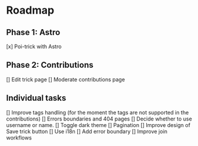 # Roadmap

## Phase 1: Astro

[x] Poi-trick with Astro

## Phase 2: Contributions

[] Edit trick page
[] Moderate contributions page

## Individual tasks
[] Improve tags handling (for the moment the tags are not supported in the contributions)
[] Errors boundaries and 404 pages
[] Decide whether to use username or name.
[] Toggle dark theme
[] Pagination
[] Improve design of Save trick button
[] Use i18n
[] Add error boundary
[] Improve join workflows